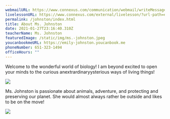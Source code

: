 ```yaml
---
webmailURL: https://www.connexus.com/communication/webmail/writeMessage.aspx?idRecipient=1268272
livelessonURL: https://www.connexus.com/external/livelesson/?url-path=ejohnston&domain=ue2prod01.livelesson.com
permalink: /johnston/index.html
title: About Ms. Johnston
date: 2021-01-27T23:16:40.310Z
teacherName: Ms. Johnston
featuredImage: /static/img/ms.-johnston.jpeg
youcanbookmeURL: https://emily-johnston.youcanbook.me
phoneNumber: 651-323-1494
officeHours: ""
---
```

Welcome to the wonderful world of biology! I am beyond excited to open your minds to the curious anextrardinaryysterious ways of living things! 

![](/static/img/screen-shot-2020-09-08-at-9.16.51-am.png)

Ms. Johnston is passionate about animals, adventure, and protecting and preserving our planet. She would almost always rather be outside and likes to be on the move!

![](/static/img/screen-shot-2020-08-26-at-10.23.57-am.png)